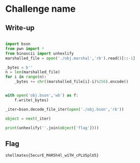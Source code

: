 # Challenge name

## Write-up

```py

import bson
from pwn import *
from binascii import unhexlify
marshalled_file = open('./obj.marshal','rb').read()[::-1]

_bytes = b''
n = len(marshalled_file)
for i in range(n):
    _bytes += chr((marshalled_file[i]-i)%256).encode()


with open('obj.bson','wb') as f:
    f.write(_bytes)

_iter=bson.decode_file_iter(open('./obj.bson','rb'))

object = next(_iter)

print(unhexlify(''.join(object['flag'])))

```

## Flag

`shellmates{5ecurE_M4R5h4l_w1TH_cPLU5plU5}`
